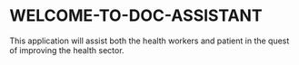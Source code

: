 # WELCOME-TO-DOC-ASSISTANT
This application will assist both the health workers and patient in the quest of improving the health sector. 
